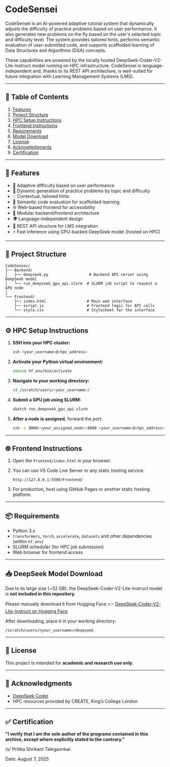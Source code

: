 # CodeSensei

CodeSensei is an AI-powered adaptive tutorial system that dynamically adjusts the difficulty of practice problems based on user performance. It also generates new problems on the fly based on the user's selected topic and difficulty level. The system provides tailored hints, performs semantic evaluation of user-submitted code, and supports scaffolded learning of Data Structures and Algorithms (DSA) concepts.

These capabilities are powered by the locally hosted DeepSeek-Coder-V2-Lite-Instruct model running on HPC infrastructure. CodeSensei is language-independent and, thanks to its REST API architecture, is well-suited for future integration with Learning Management Systems (LMS).

---

## 🧭 Table of Contents

1. [Features](#-features)
2. [Project Structure](#-project-structure)
3. [HPC Setup Instructions](#️-hpc-setup-instructions)
4. [Frontend Instructions](#-frontend-instructions)
5. [Requirements](#-requirements)
6. [Model Download](#-deepseek-model-download)
7. [License](#-license)
8. [Acknowledgments](#-acknowledgments)
9. [Certification](#-certification)

---

## 🚀 Features

- 🎯 Adaptive difficulty based on user performance
- 🧩 Dynamic generation of practice problems by topic and difficulty
- 💡 Contextual, tailored hints
- 🧠 Semantic code evaluation for scaffolded learning
- 🌐 Web-based frontend for accessibility
- 🧱 Modular backend/frontend architecture
- 🌍 Language-independent design
- 🔌 REST API structure for LMS integration
- ⚡ Fast inference using GPU-backed DeepSeek model (hosted on HPC)

---

## 📁 Project Structure

```
CodeSensei/
├── Backend/
│   ├── deepseek.py                  # Backend API server using DeepSeek model
│   └── run_deepseek_gpu_api.slurm  # SLURM job script to request a GPU node
│
└── Frontend/
    ├── index.html                  # Main web interface
    ├── script.js                   # Frontend logic for API calls
    └── style.css                   # Stylesheet for the interface
```

---

## ⚙️ HPC Setup Instructions

1. **SSH into your HPC cluster:**
   ```bash
   ssh <your_username>@<hpc_address>
   ```

2. **Activate your Python virtual environment:**
   ```bash
   source hf_env/bin/activate
   ```

3. **Navigate to your working directory:**
   ```bash
   cd /scratch/users/<your_username>/
   ```

4. **Submit a GPU job using SLURM:**
   ```bash
   sbatch run_deepseek_gpu_api.slurm
   ```

5. **After a node is assigned**, forward the port:
   ```bash
   ssh -L 8000:<your_assigned_node>:8000 <your_username>@<hpc_address>
   ```

---

## 🌐 Frontend Instructions

1. Open the `Frontend/index.html` in your browser.
2. You can use VS Code Live Server or any static hosting service.
   ```
   http://127.0.0.1:5500/Frontend/
   ```

3. For production, host using GitHub Pages or another static hosting platform.

---

## 📦 Requirements

- Python 3.x
- `transformers`, `torch`, `accelerate`, `datasets` and other dependencies (within `hf_env`)
- SLURM scheduler (for HPC job submission)
- Web browser for frontend access

---

## 📥 DeepSeek Model Download

Due to its large size (~32 GB), the DeepSeek-Coder-V2-Lite-Instruct model is **not included in this repository**.

Please manually download it from Hugging Face:
👉 [DeepSeek-Coder-V2-Lite-Instruct on Hugging Face](https://huggingface.co/deepseek-ai/DeepSeek-Coder-V2-Lite-Instruct/tree/main)

After downloading, place it in your working directory:
```
/scratch/users/<your_username>/deepseek
```

---

## 📄 License

This project is intended for **academic and research use only**.

---

## 🙏 Acknowledgments

- [DeepSeek Coder](https://huggingface.co/deepseek-ai/DeepSeek-Coder-V2-Lite-Instruct)
- HPC resources provided by CREATE, King’s College London

---

## ✅ Certification

**"I verify that I am the sole author of the programs contained in this archive, except where explicitly stated to the contrary."**

/s/ Pritika Shrikant Talegaonkar. 

Date: August 7, 2025